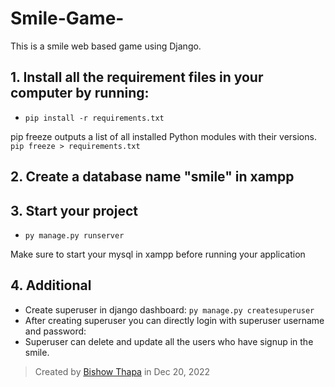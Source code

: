 # Smile-Game-
This is a smile web based game using Django.

## 1. Install all the requirement files in your computer by running:
- `pip install -r requirements.txt`

pip freeze outputs a list of all installed Python modules with their versions.
`pip freeze > requirements.txt`

## 2. Create a database name "smile" in xampp

## 3. Start your project

- `py manage.py runserver`

Make sure to start your mysql in xampp before running your application

## 4. Additional
 - Create superuser in django dashboard: `py manage.py createsuperuser`
 - After creating superuser you can directly login with superuser username and password:
 - Superuser can delete and update all the users who have signup in the smile.
 
> Created by [Bishow Thapa](http://bishowthapa.com.np/) in Dec 20, 2022

